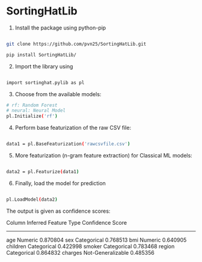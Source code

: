 # SortingHatLib


1. Install the package using python-pip

```bash

git clone https://github.com/pvn25/SortingHatLib.git

pip install SortingHatLib/
```
2. Import the library using 

```bash

import sortinghat.pylib as pl

```
3. Choose from the available models:


```bash
# rf: Random Forest
# neural: Neural Model
pl.Initialize('rf')

```

4. Perform base featurization of the raw CSV file:

```bash

data1 = pl.BaseFeaturization('rawcsvfile.csv')

```

5. More featurization (n-gram feature extraction) for Classical ML models:

```bash

data2 = pl.Featurize(data1)

```

6. Finally, load the model for prediction

```bash

pl.LoadModel(data2)

```

The output is given as confidence scores:

Column    Inferred Feature Type      Confidence Score
--------  -----------------------  ------------------
age       Numeric                            0.870804
sex       Categorical                        0.768513
bmi       Numeric                            0.640905
children  Categorical                        0.422998
smoker    Categorical                        0.783468
region    Categorical                        0.864832
charges   Not-Generalizable                  0.485356


